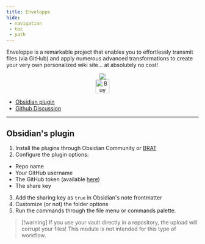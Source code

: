 ```yaml
---
title: Enveloppe
hide: 
 - navigation
 - toc
 - path
---
```


Enveloppe is a remarkable project that enables you to effortlessly transmit files (via GitHub) and apply numerous advanced transformations to create your very own personalized wiki site... at absolutely no cost!

<p align="center">
	<a href="https://obsidian.md/"><img src="https://img.shields.io/badge/Auxiliary%20Tool-Obsidian-blueviolet"></img></a><br/>
	<a href='https://ko-fi.com/X8X54ZYAV' target='_blank'><img height='36' style='border:0px;height:36px;' src='https://cdn.ko-fi.com/cdn/kofi1.png?v=3' border='0' alt='Buy Me a Coffee at ko-fi.com' /></a><br/>
</p>

- [Obsidian plugin](https://github.com/Enveloppe/obsidian-enveloppe)
- [Github Discussion](https://github.com/orgs/Enveloppe/discussions)

---

## Obsidian's plugin

1. Install the plugins through Obsidian Community or [BRAT](https://github.com/TfTHacker/obsidian42-brat)
2. Configure the plugin options:

- Repo name
- Your GitHub username
- The GitHub token (available [here](https://github.com/settings/tokens/new?scopes=repo))
- The share key

3. Add the sharing key as `true` in Obsidian's note frontmatter
4. Customize (or not) the folder options
5. Run the commands through the file menu or commands palette.

> [!warning] If you use your vault directly in a repository, the upload will corrupt your files! This module is not intended for this type of workflow.

